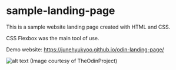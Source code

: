# sample-landing-page
This is a sample website landing page created with HTML and CSS. 

CSS Flexbox was the main tool of use.

Demo website: https://junehyukyoo.github.io/odin-landing-page/

![alt text](https://cdn.statically.io/gh/TheOdinProject/curriculum/81a5d553f4073e593d23a6ab00d50eef8620796d/foundations/html_css/project/imgs/01.png)
(Image courtesy of TheOdinProject)
